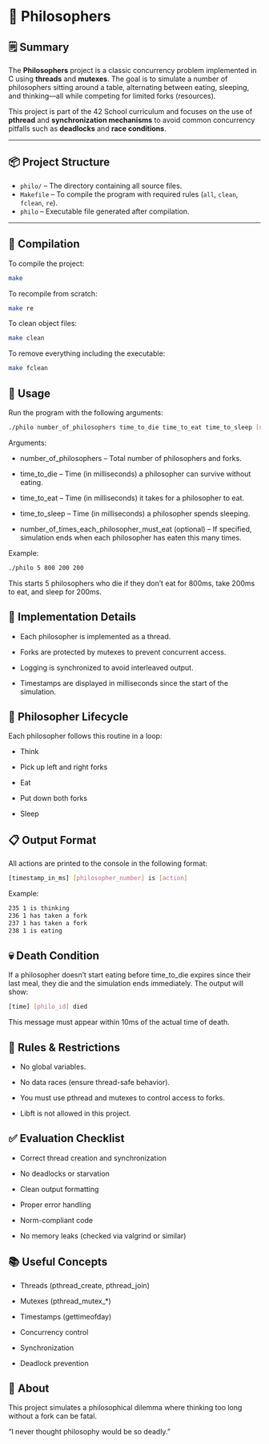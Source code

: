 # 🧠 Philosophers

## 🗒️ Summary

The **Philosophers** project is a classic concurrency problem implemented in C using **threads** and **mutexes**. The goal is to simulate a number of philosophers sitting around a table, alternating between eating, sleeping, and thinking—all while competing for limited forks (resources).

This project is part of the 42 School curriculum and focuses on the use of **pthread** and **synchronization mechanisms** to avoid common concurrency pitfalls such as **deadlocks** and **race conditions**.

---

## 📦 Project Structure

- `philo/` – The directory containing all source files.
- `Makefile` – To compile the program with required rules (`all`, `clean`, `fclean`, `re`).
- `philo` – Executable file generated after compilation.

---

## 🔧 Compilation

To compile the project:

```bash
make
```
To recompile from scratch:

```bash
make re
```
To clean object files:

```bash
make clean
```
To remove everything including the executable:

```bash
make fclean
```
## 🧪 Usage
Run the program with the following arguments:

```bash
./philo number_of_philosophers time_to_die time_to_eat time_to_sleep [number_of_times_each_philosopher_must_eat]
```
Arguments:
- number_of_philosophers – Total number of philosophers and forks.

- time_to_die – Time (in milliseconds) a philosopher can survive without eating.

- time_to_eat – Time (in milliseconds) it takes for a philosopher to eat.

- time_to_sleep – Time (in milliseconds) a philosopher spends sleeping.

- number_of_times_each_philosopher_must_eat (optional) – If specified, simulation ends when each philosopher has eaten this many times.

Example:
```bash
./philo 5 800 200 200
```
This starts 5 philosophers who die if they don’t eat for 800ms, take 200ms to eat, and sleep for 200ms.

## 🧵 Implementation Details
- Each philosopher is implemented as a thread.

- Forks are protected by mutexes to prevent concurrent access.

- Logging is synchronized to avoid interleaved output.

- Timestamps are displayed in milliseconds since the start of the simulation.

## 🧠 Philosopher Lifecycle
Each philosopher follows this routine in a loop:

- Think

- Pick up left and right forks

- Eat

- Put down both forks

- Sleep

## 📋 Output Format
All actions are printed to the console in the following format:

```bash
[timestamp_in_ms] [philosopher_number] is [action]
```
Example:

```bash
235 1 is thinking
236 1 has taken a fork
237 1 has taken a fork
238 1 is eating
```
## 💀 Death Condition
If a philosopher doesn’t start eating before time_to_die expires since their last meal, they die and the simulation ends immediately. The output will show:

```bash
[time] [philo_id] died
```
This message must appear within 10ms of the actual time of death.

## 🚫 Rules & Restrictions
- No global variables.

- No data races (ensure thread-safe behavior).

- You must use pthread and mutexes to control access to forks.

- Libft is not allowed in this project.

## ✅ Evaluation Checklist
- Correct thread creation and synchronization

- No deadlocks or starvation

- Clean output formatting

- Proper error handling

- Norm-compliant code

- No memory leaks (checked via valgrind or similar)

## 📚 Useful Concepts
- Threads (pthread_create, pthread_join)

- Mutexes (pthread_mutex_*)

- Timestamps (gettimeofday)

- Concurrency control

- Synchronization

- Deadlock prevention

## 🧠 About
This project simulates a philosophical dilemma where thinking too long without a fork can be fatal.

“I never thought philosophy would be so deadly.”


